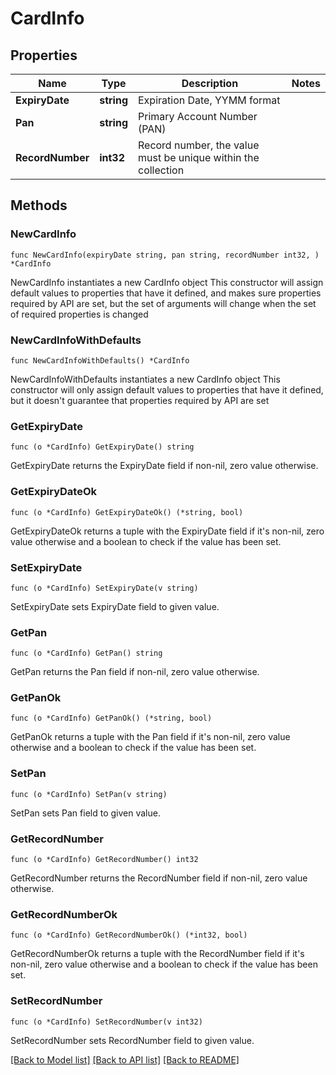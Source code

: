 # CardInfo

## Properties

Name | Type | Description | Notes
------------ | ------------- | ------------- | -------------
**ExpiryDate** | **string** | Expiration Date, YYMM format | 
**Pan** | **string** | Primary Account Number (PAN) | 
**RecordNumber** | **int32** | Record number, the value must be unique within the collection | 

## Methods

### NewCardInfo

`func NewCardInfo(expiryDate string, pan string, recordNumber int32, ) *CardInfo`

NewCardInfo instantiates a new CardInfo object
This constructor will assign default values to properties that have it defined,
and makes sure properties required by API are set, but the set of arguments
will change when the set of required properties is changed

### NewCardInfoWithDefaults

`func NewCardInfoWithDefaults() *CardInfo`

NewCardInfoWithDefaults instantiates a new CardInfo object
This constructor will only assign default values to properties that have it defined,
but it doesn't guarantee that properties required by API are set

### GetExpiryDate

`func (o *CardInfo) GetExpiryDate() string`

GetExpiryDate returns the ExpiryDate field if non-nil, zero value otherwise.

### GetExpiryDateOk

`func (o *CardInfo) GetExpiryDateOk() (*string, bool)`

GetExpiryDateOk returns a tuple with the ExpiryDate field if it's non-nil, zero value otherwise
and a boolean to check if the value has been set.

### SetExpiryDate

`func (o *CardInfo) SetExpiryDate(v string)`

SetExpiryDate sets ExpiryDate field to given value.


### GetPan

`func (o *CardInfo) GetPan() string`

GetPan returns the Pan field if non-nil, zero value otherwise.

### GetPanOk

`func (o *CardInfo) GetPanOk() (*string, bool)`

GetPanOk returns a tuple with the Pan field if it's non-nil, zero value otherwise
and a boolean to check if the value has been set.

### SetPan

`func (o *CardInfo) SetPan(v string)`

SetPan sets Pan field to given value.


### GetRecordNumber

`func (o *CardInfo) GetRecordNumber() int32`

GetRecordNumber returns the RecordNumber field if non-nil, zero value otherwise.

### GetRecordNumberOk

`func (o *CardInfo) GetRecordNumberOk() (*int32, bool)`

GetRecordNumberOk returns a tuple with the RecordNumber field if it's non-nil, zero value otherwise
and a boolean to check if the value has been set.

### SetRecordNumber

`func (o *CardInfo) SetRecordNumber(v int32)`

SetRecordNumber sets RecordNumber field to given value.



[[Back to Model list]](../README.md#documentation-for-models) [[Back to API list]](../README.md#documentation-for-api-endpoints) [[Back to README]](../README.md)


